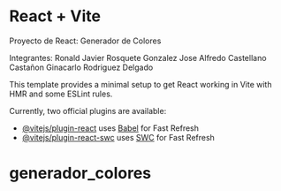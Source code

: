 # React + Vite
Proyecto de React: Generador de Colores 

Integrantes:
Ronald Javier Rosquete Gonzalez
Jose Alfredo Castellano Castañon
Ginacarlo Rodriguez Delgado



This template provides a minimal setup to get React working in Vite with HMR and some ESLint rules.

Currently, two official plugins are available:

- [@vitejs/plugin-react](https://github.com/vitejs/vite-plugin-react/blob/main/packages/plugin-react/README.md) uses [Babel](https://babeljs.io/) for Fast Refresh
- [@vitejs/plugin-react-swc](https://github.com/vitejs/vite-plugin-react-swc) uses [SWC](https://swc.rs/) for Fast Refresh
# generador_colores
